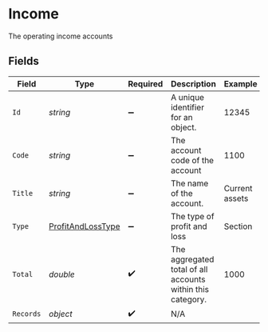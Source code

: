 # Income

The operating income accounts


## Fields

| Field                                                             | Type                                                              | Required                                                          | Description                                                       | Example                                                           |
| ----------------------------------------------------------------- | ----------------------------------------------------------------- | ----------------------------------------------------------------- | ----------------------------------------------------------------- | ----------------------------------------------------------------- |
| `Id`                                                              | *string*                                                          | :heavy_minus_sign:                                                | A unique identifier for an object.                                | 12345                                                             |
| `Code`                                                            | *string*                                                          | :heavy_minus_sign:                                                | The account code of the account                                   | 1100                                                              |
| `Title`                                                           | *string*                                                          | :heavy_minus_sign:                                                | The name of the account.                                          | Current assets                                                    |
| `Type`                                                            | [ProfitAndLossType](../../Models/Components/ProfitAndLossType.md) | :heavy_minus_sign:                                                | The type of profit and loss                                       | Section                                                           |
| `Total`                                                           | *double*                                                          | :heavy_check_mark:                                                | The aggregated total of all accounts within this category.        | 1000                                                              |
| `Records`                                                         | *object*                                                          | :heavy_check_mark:                                                | N/A                                                               |                                                                   |